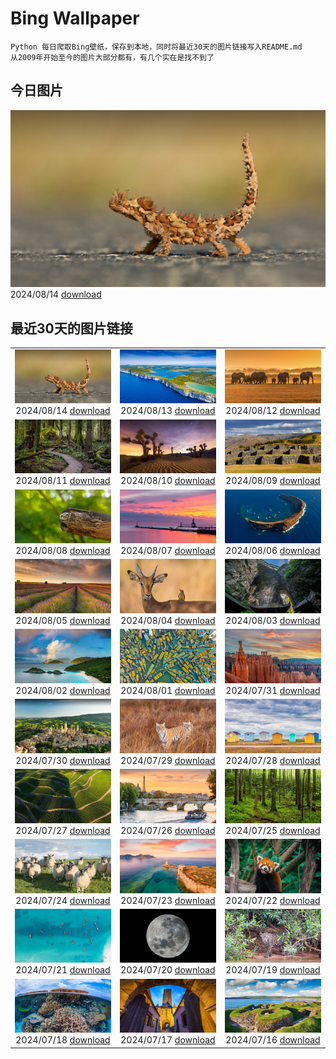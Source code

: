 # Bing Wallpaper

```
Python 每日爬取Bing壁纸，保存到本地，同时将最近30天的图片链接写入README.md
从2009年开始至今的图片大部分都有，有几个实在是找不到了
```



## 今日图片


![](./images/2024/08/14/WatarrkaLizard_ZH-CN7974623468_1920x1080_2024-08-14.jpg)2024/08/14 [download](./images/2024/08/14/WatarrkaLizard_ZH-CN7974623468_1920x1080_2024-08-14.jpg)

## 最近30天的图片链接


|      |      |      |
| :----: | :----: | :----: |
|![](./images/2024/08/14/WatarrkaLizard_ZH-CN7974623468_1920x1080_2024-08-14.jpg)2024/08/14 [download](./images/2024/08/14/WatarrkaLizard_ZH-CN7974623468_1920x1080_2024-08-14.jpg)|![](./images/2024/08/13/DugiOtokCroatia_ZH-CN7791404392_1920x1080_2024-08-13.jpg)2024/08/13 [download](./images/2024/08/13/DugiOtokCroatia_ZH-CN7791404392_1920x1080_2024-08-13.jpg)|![](./images/2024/08/12/ElephantsAmboseli_ZH-CN7596989061_1920x1080_2024-08-12.jpg)2024/08/12 [download](./images/2024/08/12/ElephantsAmboseli_ZH-CN7596989061_1920x1080_2024-08-12.jpg)|
|![](./images/2024/08/11/TofinoVancouver_ZH-CN6920493172_1920x1080_2024-08-11.jpg)2024/08/11 [download](./images/2024/08/11/TofinoVancouver_ZH-CN6920493172_1920x1080_2024-08-11.jpg)|![](./images/2024/08/10/JoshuaTreeNP_ZH-CN5917576674_1920x1080_2024-08-10.jpg)2024/08/10 [download](./images/2024/08/10/JoshuaTreeNP_ZH-CN5917576674_1920x1080_2024-08-10.jpg)|![](./images/2024/08/09/IncaRuinPeru_ZH-CN5068602301_1920x1080_2024-08-09.jpg)2024/08/09 [download](./images/2024/08/09/IncaRuinPeru_ZH-CN5068602301_1920x1080_2024-08-09.jpg)|
|![](./images/2024/08/08/SpottedOwlet_ZH-CN0841935587_1920x1080_2024-08-08.jpg)2024/08/08 [download](./images/2024/08/08/SpottedOwlet_ZH-CN0841935587_1920x1080_2024-08-08.jpg)|![](./images/2024/08/07/MichiganLighthouse_ZH-CN0581377136_1920x1080_2024-08-07.jpg)2024/08/07 [download](./images/2024/08/07/MichiganLighthouse_ZH-CN0581377136_1920x1080_2024-08-07.jpg)|![](./images/2024/08/06/MolokiniHawaii_ZH-CN0375050872_1920x1080_2024-08-06.jpg)2024/08/06 [download](./images/2024/08/06/MolokiniHawaii_ZH-CN0375050872_1920x1080_2024-08-06.jpg)|
|![](./images/2024/08/05/HertfordshireLavender_ZH-CN9771886404_1920x1080_2024-08-05.jpg)2024/08/05 [download](./images/2024/08/05/HertfordshireLavender_ZH-CN9771886404_1920x1080_2024-08-05.jpg)|![](./images/2024/08/04/ImpalaOxpecker_ZH-CN9652434873_1920x1080_2024-08-04.jpg)2024/08/04 [download](./images/2024/08/04/ImpalaOxpecker_ZH-CN9652434873_1920x1080_2024-08-04.jpg)|![](./images/2024/08/03/WulongKarst_ZH-CN9386528384_1920x1080_2024-08-03.jpg)2024/08/03 [download](./images/2024/08/03/WulongKarst_ZH-CN9386528384_1920x1080_2024-08-03.jpg)|
|![](./images/2024/08/02/TrunkBay_ZH-CN9268190655_1920x1080_2024-08-02.jpg)2024/08/02 [download](./images/2024/08/02/TrunkBay_ZH-CN9268190655_1920x1080_2024-08-02.jpg)|![](./images/2024/08/01/KaptaiLake_ZH-CN9085738832_1920x1080_2024-08-01.jpg)2024/08/01 [download](./images/2024/08/01/KaptaiLake_ZH-CN9085738832_1920x1080_2024-08-01.jpg)|![](./images/2024/07/31/HoodoosBryce_ZH-CN8398575172_1920x1080_2024-07-31.jpg)2024/07/31 [download](./images/2024/07/31/HoodoosBryce_ZH-CN8398575172_1920x1080_2024-07-31.jpg)|
|![](./images/2024/07/30/GimignanoTuscany_ZH-CN8059318824_1920x1080_2024-07-30.jpg)2024/07/30 [download](./images/2024/07/30/GimignanoTuscany_ZH-CN8059318824_1920x1080_2024-07-30.jpg)|![](./images/2024/07/29/CorbettTigers_ZH-CN6927569938_1920x1080_2024-07-29.jpg)2024/07/29 [download](./images/2024/07/29/CorbettTigers_ZH-CN6927569938_1920x1080_2024-07-29.jpg)|![](./images/2024/07/28/BeachHutsSweden_ZH-CN4193150313_1920x1080_2024-07-28.jpg)2024/07/28 [download](./images/2024/07/28/BeachHutsSweden_ZH-CN4193150313_1920x1080_2024-07-28.jpg)|
|![](./images/2024/07/27/RhinelandVineyards_ZH-CN3332101688_1920x1080_2024-07-27.jpg)2024/07/27 [download](./images/2024/07/27/RhinelandVineyards_ZH-CN3332101688_1920x1080_2024-07-27.jpg)|![](./images/2024/07/26/PontNeuf_ZH-CN3158359446_1920x1080_2024-07-26.jpg)2024/07/26 [download](./images/2024/07/26/PontNeuf_ZH-CN3158359446_1920x1080_2024-07-26.jpg)|![](./images/2024/07/25/SmokyMountainTrail_ZH-CN4691667074_1920x1080_2024-07-25.jpg)2024/07/25 [download](./images/2024/07/25/SmokyMountainTrail_ZH-CN4691667074_1920x1080_2024-07-25.jpg)|
|![](./images/2024/07/24/SheepCousins_ZH-CN4262132476_1920x1080_2024-07-24.jpg)2024/07/24 [download](./images/2024/07/24/SheepCousins_ZH-CN4262132476_1920x1080_2024-07-24.jpg)|![](./images/2024/07/23/MethoniCastle_ZH-CN4054146065_1920x1080_2024-07-23.jpg)2024/07/23 [download](./images/2024/07/23/MethoniCastle_ZH-CN4054146065_1920x1080_2024-07-23.jpg)|![](./images/2024/07/22/TheGreatHeat2024_ZH-CN6033129823_1920x1080_2024-07-22.jpg)2024/07/22 [download](./images/2024/07/22/TheGreatHeat2024_ZH-CN6033129823_1920x1080_2024-07-22.jpg)|
|![](./images/2024/07/21/ZanzibarBoats_ZH-CN2915388379_1920x1080_2024-07-21.jpg)2024/07/21 [download](./images/2024/07/21/ZanzibarBoats_ZH-CN2915388379_1920x1080_2024-07-21.jpg)|![](./images/2024/07/20/MineralMoon_ZH-CN2555749456_1920x1080_2024-07-20.jpg)2024/07/20 [download](./images/2024/07/20/MineralMoon_ZH-CN2555749456_1920x1080_2024-07-20.jpg)|![](./images/2024/07/19/YoungJaguar_ZH-CN2249923627_1920x1080_2024-07-19.jpg)2024/07/19 [download](./images/2024/07/19/YoungJaguar_ZH-CN2249923627_1920x1080_2024-07-19.jpg)|
|![](./images/2024/07/18/MayotteCoral_ZH-CN8106288026_1920x1080_2024-07-18.jpg)2024/07/18 [download](./images/2024/07/18/MayotteCoral_ZH-CN8106288026_1920x1080_2024-07-18.jpg)|![](./images/2024/07/17/MedievalRothenburg_ZH-CN1522774136_1920x1080_2024-07-17.jpg)2024/07/17 [download](./images/2024/07/17/MedievalRothenburg_ZH-CN1522774136_1920x1080_2024-07-17.jpg)|![](./images/2024/07/16/AncientOrkney_ZH-CN1110318653_1920x1080_2024-07-16.jpg)2024/07/16 [download](./images/2024/07/16/AncientOrkney_ZH-CN1110318653_1920x1080_2024-07-16.jpg)|


